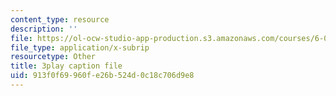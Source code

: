 ```yaml
---
content_type: resource
description: ''
file: https://ol-ocw-studio-app-production.s3.amazonaws.com/courses/6-004-computation-structures-spring-2017/913f0f69960fe26b524d0c18c706d9e8_yauQ7o1ZAAw.srt
file_type: application/x-subrip
resourcetype: Other
title: 3play caption file
uid: 913f0f69-960f-e26b-524d-0c18c706d9e8
---
```

